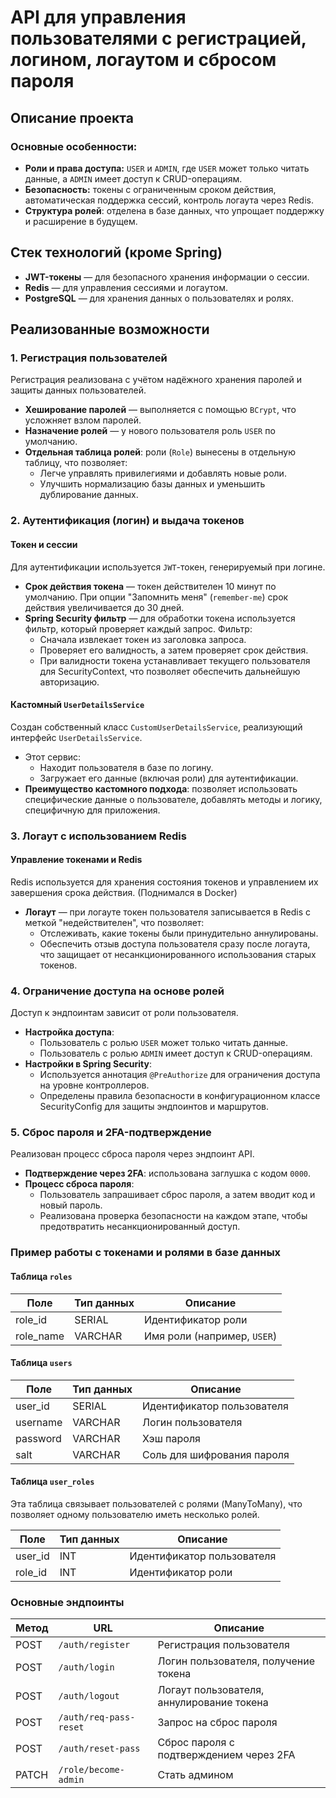 # API для управления пользователями с регистрацией, логином, логаутом и сбросом пароля

## Описание проекта

### Основные особенности:
- **Роли и права доступа:** `USER` и `ADMIN`, где `USER` может только читать данные, а `ADMIN` имеет доступ к CRUD-операциям.
- **Безопасность:** токены с ограниченным сроком действия, автоматическая поддержка сессий, контроль логаута через Redis.
- **Структура ролей**: отделена в базе данных, что упрощает поддержку и расширение в будущем.

## Стек технологий (кроме Spring)
- **JWT-токены** — для безопасного хранения информации о сессии.
- **Redis** — для управления сессиями и логаутом.
- **PostgreSQL** — для хранения данных о пользователях и ролях.

## Реализованные возможности

### 1. Регистрация пользователей

Регистрация реализована с учётом надёжного хранения паролей и защиты данных пользователей.
- **Хеширование паролей** — выполняется с помощью `BCrypt`, что усложняет взлом паролей.
- **Назначение ролей** — у нового пользователя роль `USER` по умолчанию.
- **Отдельная таблица ролей**: роли (`Role`) вынесены в отдельную таблицу, что позволяет:
   - Легче управлять привилегиями и добавлять новые роли.
   - Улучшить нормализацию базы данных и уменьшить дублирование данных.

### 2. Аутентификация (логин) и выдача токенов

#### Токен и сессии

Для аутентификации используется `JWT`-токен, генерируемый при логине.
- **Срок действия токена** — токен действителен 10 минут по умолчанию. При опции "Запомнить меня" (`remember-me`) срок действия увеличивается до 30 дней.
- **Spring Security фильтр** — для обработки токена используется фильтр, который проверяет каждый запрос. Фильтр:
   - Сначала извлекает токен из заголовка запроса.
   - Проверяет его валидность, а затем проверяет срок действия.
   - При валидности токена устанавливает текущего пользователя для SecurityContext, что позволяет обеспечить дальнейшую авторизацию.

#### Кастомный `UserDetailsService`

Создан собственный класс `CustomUserDetailsService`, реализующий интерфейс `UserDetailsService`.
- Этот сервис:
   - Находит пользователя в базе по логину.
   - Загружает его данные (включая роли) для аутентификации.
- **Преимущество кастомного подхода**: позволяет использовать специфические данные о пользователе, добавлять методы и логику, специфичную для приложения.

### 3. Логаут с использованием Redis

#### Управление токенами и Redis

Redis используется для хранения состояния токенов и управлением их завершения срока действия. (Поднимался в Docker)
- **Логаут** — при логауте токен пользователя записывается в Redis с меткой "недействителен", что позволяет:
   - Отслеживать, какие токены были принудительно аннулированы.
   - Обеспечить отзыв доступа пользователя сразу после логаута, что защищает от несанкционированного использования старых токенов.

### 4. Ограничение доступа на основе ролей

Доступ к эндпоинтам зависит от роли пользователя.
- **Настройка доступа**:
   - Пользователь с ролью `USER` может только читать данные.
   - Пользователь с ролью `ADMIN` имеет доступ к CRUD-операциям.
- **Настройки в Spring Security**:
   - Используется аннотация `@PreAuthorize` для ограничения доступа на уровне контроллеров.
   - Определены правила безопасности в конфигурационном классе SecurityConfig для защиты эндпоинтов и маршрутов.

### 5. Сброс пароля и 2FA-подтверждение

Реализован процесс сброса пароля через эндпоинт API.
- **Подтверждение через 2FA**: использована заглушка с кодом `0000`.
- **Процесс сброса пароля**:
   - Пользователь запрашивает сброс пароля, а затем вводит код и новый пароль.
   - Реализована проверка безопасности на каждом этапе, чтобы предотвратить несанкционированный доступ.

### Пример работы с токенами и ролями в базе данных

#### Таблица `roles`

| Поле      | Тип данных | Описание                     |
|-----------|------------|------------------------------|
| role_id   | SERIAL     | Идентификатор роли           |
| role_name | VARCHAR    | Имя роли (например, `USER`)  |

#### Таблица `users`

| Поле      | Тип данных | Описание                     |
|-----------|------------|------------------------------|
| user_id   | SERIAL     | Идентификатор пользователя   |
| username  | VARCHAR    | Логин пользователя           |
| password  | VARCHAR    | Хэш пароля                   |
| salt      | VARCHAR    | Соль для шифрования пароля   |

#### Таблица `user_roles`

Эта таблица связывает пользователей с ролями (ManyToMany), что позволяет одному пользователю иметь несколько ролей.

| Поле      | Тип данных | Описание                     |
|-----------|------------|------------------------------|
| user_id   | INT        | Идентификатор пользователя   |
| role_id   | INT        | Идентификатор роли           |

### Основные эндпоинты

| Метод | URL                       | Описание                                  |
|-------|---------------------------|-------------------------------------------|
| POST  | `/auth/register`      | Регистрация пользователя                  |
| POST  | `/auth/login`         | Логин пользователя, получение токена      |
| POST  | `/auth/logout`        | Логаут пользователя, аннулирование токена |
| POST  | `/auth/req-pass-reset` | Запрос на сброс пароля                    |
| POST  | `/auth/reset-pass`    | Сброс пароля с подтверждением через 2FA   |
| PATCH | `/role/become-admin`   | Стать админом                             |